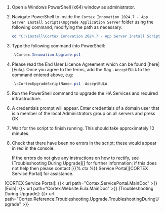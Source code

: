 1. Open a Windows PowerShell (x64) window as administrator.
1. Navigate PowerShell to inside the `Cortex Innovation 2024.7 - App Server Install Scripts\Upgrade Application Server` folder using the following command, modifying the path as necessary:

    ```powershell
    cd "C:\Install\Cortex Innovation 2024.7 - App Server Install Scripts\Upgrade Application Server"
    ```

1. Type the following command into PowerShell:

    ```powershell
    .\Cortex.Innovation.Upgrade.ps1
    ```

1. Please read the End User Licence Agreement which can be found [here][Eula]. Once you agree to the terms, add the flag `-AcceptEULA` to the command entered above, e.g:

    ```powershell
    .\<CortexUpgradeScriptName>.ps1 -AcceptEULA
    ```

1. Run the PowerShell command to upgrade the HA Services and required infrastructure.
1. A credentials prompt will appear. Enter credentials of a domain user that is a member of the local Administrators group on all servers and press OK.
1. Wait for the script to finish running. This should take approximately 10 minutes.
1. Check that there have been no errors in the script; these would appear in red in the console.

    If the errors do not give any instructions on how to rectify, see [Troubleshooting During Upgrade][] for further information; if this does not help then please contact [{{% ctx %}} Service Portal][CORTEX Service Portal] for assistance.

[CORTEX Service Portal]: {{< url path="Cortex.ServicePortal.MainDoc" >}}
[Eula]: {{< url path="Cortex.Website.Eula.MainDoc" >}}
[Troubleshooting During Upgrade]: {{< url path="Cortex.Reference.Troubleshooting.Upgrade.TroubleshootingDuringUpgrade" >}}
